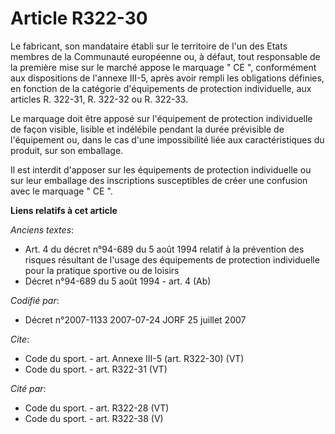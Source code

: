 # Article R322-30

Le fabricant, son mandataire établi sur le territoire de l'un des Etats membres de la Communauté européenne ou, à défaut,
tout responsable de la première mise sur le marché appose le marquage " CE ", conformément aux dispositions de l'annexe
III-5, après avoir rempli les obligations définies, en fonction de la catégorie d'équipements de protection individuelle, aux
articles R. 322-31, R. 322-32 ou R. 322-33. 

Le marquage doit être apposé sur l'équipement de protection individuelle de façon visible, lisible et indélébile pendant la
durée prévisible de l'équipement ou, dans le cas d'une impossibilité liée aux caractéristiques du produit, sur son
emballage. 

Il est interdit d'apposer sur les équipements de protection individuelle ou sur leur emballage des inscriptions susceptibles
de créer une confusion avec le marquage " CE ".

**Liens relatifs à cet article**

_Anciens textes_:

  - Art. 4 du décret n°94-689 du 5 août 1994 relatif à la prévention des risques résultant de l'usage des équipements de protection individuelle pour la pratique sportive ou de loisirs
  - Décret n°94-689 du 5 août 1994 - art. 4 (Ab)

_Codifié par_:

  - Décret n°2007-1133 2007-07-24 JORF 25 juillet 2007

_Cite_:

  - Code du sport. - art. Annexe III-5 (art. R322-30) (VT)
  - Code du sport. - art. R322-31 (VT)

_Cité par_:

  - Code du sport. - art. R322-28 (VT)
  - Code du sport. - art. R322-38 (V)
